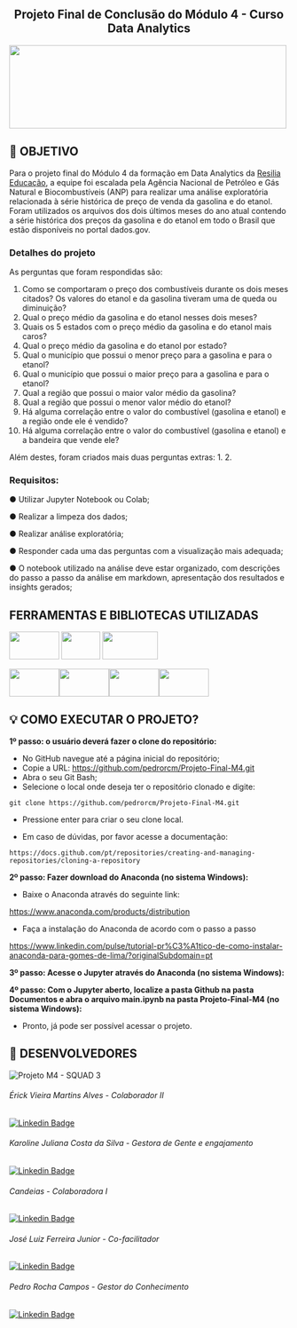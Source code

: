 ## <center>Projeto Final de Conclusão do Módulo 4 - Curso Data Analytics</center>

<img src="https://www.resilia.com.br/wp-content/uploads/2021/08/logo.png" width="500" height="150" />

## 🧭 OBJETIVO

Para o projeto final do Módulo 4 da formação em Data Analytics da [Resilia Educação](https://www.resilia.com.br), a equipe foi escalada pela Agência Nacional de Petróleo e Gás Natural e Biocombustíveis (ANP) para realizar uma análise exploratória relacionada à série histórica de preço de venda da gasolina e do etanol. Foram utilizados os arquivos dos dois últimos meses do ano atual contendo a série histórica dos preços da gasolina e do etanol em todo o Brasil que estão disponíveis no portal dados.gov.

### Detalhes do projeto

As perguntas que foram respondidas são:

1. Como se comportaram o preço dos combustíveis durante os dois meses citados? Os valores do etanol e
da gasolina tiveram uma de queda ou diminuição?
2. Qual o preço médio da gasolina e do etanol nesses dois meses?
3. Quais os 5 estados com o preço médio da gasolina e do etanol mais caros?
4. Qual o preço médio da gasolina e do etanol por estado?
5. Qual o município que possui o menor preço para a gasolina e para o etanol?
6. Qual o município que possui o maior preço para a gasolina e para o etanol?
7. Qual a região que possui o maior valor médio da gasolina?
8. Qual a região que possui o menor valor médio do etanol?
9. Há alguma correlação entre o valor do combustível (gasolina e etanol) e a região onde ele é vendido?
10. Há alguma correlação entre o valor do combustível (gasolina e etanol) e a bandeira que vende ele?

Além destes, foram criados mais duas perguntas extras:
1. 
2. 

### Requisitos:

● Utilizar Jupyter Notebook ou Colab;

● Realizar a limpeza dos dados;

● Realizar análise exploratória;

● Responder cada uma das perguntas com a visualização mais adequada;

● O notebook utilizado na análise deve estar organizado, com descrições do passo a passo da análise em markdown, apresentação dos resultados e insights gerados;

## FERRAMENTAS E BIBLIOTECAS UTILIZADAS

<img src="https://git-scm.com/images/logos/1color-orange-lightbg@2x.png" width="90" height="50" /> <img src="https://cdn.icon-icons.com/icons2/2368/PNG/512/github_logo_icon_143772.png" width="70" height="50" /> <img src="https://global-uploads.webflow.com/5e157548d6f7910beea4e2d6/62a07b53139aec4c1fd07771_discord-logo.png" width="100" height="50" />

<img src="https://sousecretaria.com.br/wp-content/uploads/2021/02/logo-trello-a-645x645.jpg" width="90" height="50" /><img src="https://upload.wikimedia.org/wikipedia/commons/thumb/c/c3/Python-logo-notext.svg/1869px-Python-logo-notext.svg.png" width="90" height="50" /><img src="https://upload.wikimedia.org/wikipedia/commons/thumb/3/38/Jupyter_logo.svg/1200px-Jupyter_logo.svg.png" width="90" height="50" /><img src="https://upload.wikimedia.org/wikipedia/commons/thumb/d/d0/Google_Colaboratory_SVG_Logo.svg/2560px-Google_Colaboratory_SVG_Logo.svg.png" width="90" height="50" />

## 💡 COMO EXECUTAR O PROJETO?

**1º passo: o usuário deverá fazer o clone do repositório:**

- No GitHub navegue até a página inicial do repositório;
- Copie a URL: https://github.com/pedrorcm/Projeto-Final-M4.git
- Abra o seu Git Bash;
- Selecione o local onde deseja ter o repositório clonado e digite:

```shell
git clone https://github.com/pedrorcm/Projeto-Final-M4.git
```

- Pressione enter para criar o seu clone local.

- Em caso de dúvidas, por favor acesse a documentação:

```shell
https://docs.github.com/pt/repositories/creating-and-managing-repositories/cloning-a-repository
```

**2º passo: Fazer download do Anaconda (no sistema Windows):**

- Baixe o Anaconda através do seguinte link:

https://www.anaconda.com/products/distribution

- Faça a instalação do Anaconda de acordo com o passo a passo

https://www.linkedin.com/pulse/tutorial-pr%C3%A1tico-de-como-instalar-anaconda-para-gomes-de-lima/?originalSubdomain=pt

**3º passo: Acesse o Jupyter através do Anaconda (no sistema Windows):**

**4º passo: Com o Jupyter aberto, localize a pasta Github na pasta Documentos e abra o arquivo main.ipynb na pasta Projeto-Final-M4 (no sistema Windows):**

- Pronto, já pode ser possível acessar o projeto.

## 🤝 DESENVOLVEDORES

![Projeto M4 - SQUAD 3](https://user-images.githubusercontent.com/75100979/194189883-741ee841-d2d4-449f-87af-4f1fbf276588.png)

###### Érick Vieira Martins Alves - Colaborador II

[![Linkedin Badge](https://img.shields.io/badge/-LinkedIn-blue?style=flat-square&logo=Linkedin&logoColor=white&link=https:https://www.linkedin.com/in/joao-victor-juliao/)](https://www.linkedin.com/in/erick-vieira-data-analytics/)

###### Karoline Juliana Costa da Silva - Gestora de Gente e engajamento

[![Linkedin Badge](https://img.shields.io/badge/-LinkedIn-blue?style=flat-square&logo=Linkedin&logoColor=white&link=https:https://www.linkedin.com/in/joao-victor-juliao/)](https://www.linkedin.com/in/kjcsilva/)

###### Candeias - Colaboradora I

[![Linkedin Badge](https://img.shields.io/badge/-LinkedIn-blue?style=flat-square&logo=Linkedin&logoColor=white&link=https:https://www.linkedin.com/in/kjcsilva/)](https://www.linkedin.com/in/carol-candeias-ba328216a/)

###### José Luiz Ferreira Junior - Co-facilitador

[![Linkedin Badge](https://img.shields.io/badge/-LinkedIn-blue?style=flat-square&logo=Linkedin&logoColor=white&link=https:https://www.linkedin.com/in/lucascanella-dados/)](https://www.linkedin.com/in/jos%C3%A9-luiz-ferreira-junior/)

###### Pedro Rocha Campos - Gestor do Conhecimento

[![Linkedin Badge](https://img.shields.io/badge/-LinkedIn-blue?style=flat-square&logo=Linkedin&logoColor=white&link=https:https://www.linkedin.com/in/luizasampaiods/)](https://www.linkedin.com/in/pedrorcampos/)
